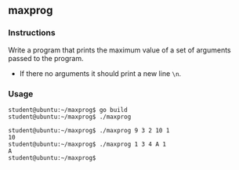 ## maxprog

### Instructions

Write a program that prints the maximum value of a set of arguments passed to the program.

- If there no arguments it should print a new line `\n`.

### Usage

```console
student@ubuntu:~/maxprog$ go build
student@ubuntu:~/maxprog$ ./maxprog

student@ubuntu:~/maxprog$ ./maxprog 9 3 2 10 1
10
student@ubuntu:~/maxprog$ ./maxprog 1 3 4 A 1
A
student@ubuntu:~/maxprog$
```